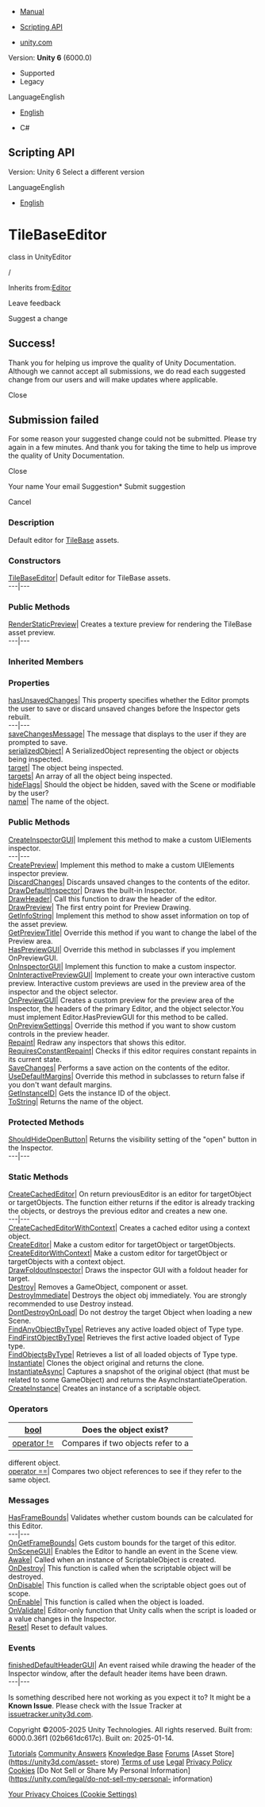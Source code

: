 [ ]()

  * [Manual](../Manual/index.html)
  * [Scripting API](../ScriptReference/index.html)

  * [unity.com](https://unity.com/)

Version: **Unity 6** (6000.0)

  * Supported
  * Legacy

LanguageEnglish

  * [English]()

  * C#

[ ](https://docs.unity3d.com)

## Scripting API

Version: Unity 6 Select a different version

LanguageEnglish

  * [English]()

# TileBaseEditor

class in UnityEditor

/

Inherits from:[Editor](Editor.html)

Leave feedback

Suggest a change

## Success!

Thank you for helping us improve the quality of Unity Documentation. Although
we cannot accept all submissions, we do read each suggested change from our
users and will make updates where applicable.

Close

## Submission failed

For some reason your suggested change could not be submitted. Please <a>try
again</a> in a few minutes. And thank you for taking the time to help us
improve the quality of Unity Documentation.

Close

Your name Your email Suggestion* Submit suggestion

Cancel

[ ]()

### Description

Default editor for [TileBase](Tilemaps.TileBase.html) assets.

### Constructors

[TileBaseEditor](TileBaseEditor-ctor.html)| Default editor for TileBase
assets.  
---|---  
  
### Public Methods

[RenderStaticPreview](TileBaseEditor.RenderStaticPreview.html)| Creates a
texture preview for rendering the TileBase asset preview.  
---|---  
  
### Inherited Members

### Properties

[hasUnsavedChanges](Editor-hasUnsavedChanges.html)| This property specifies
whether the Editor prompts the user to save or discard unsaved changes before
the Inspector gets rebuilt.  
---|---  
[saveChangesMessage](Editor-saveChangesMessage.html)| The message that
displays to the user if they are prompted to save.  
[serializedObject](Editor-serializedObject.html)| A SerializedObject
representing the object or objects being inspected.  
[target](Editor-target.html)| The object being inspected.  
[targets](Editor-targets.html)| An array of all the object being inspected.  
[hideFlags](Object-hideFlags.html)| Should the object be hidden, saved with
the Scene or modifiable by the user?  
[name](Object-name.html)| The name of the object.  
  
### Public Methods

[CreateInspectorGUI](Editor.CreateInspectorGUI.html)| Implement this method to
make a custom UIElements inspector.  
---|---  
[CreatePreview](Editor.CreatePreview.html)| Implement this method to make a
custom UIElements inspector preview.  
[DiscardChanges](Editor.DiscardChanges.html)| Discards unsaved changes to the
contents of the editor.  
[DrawDefaultInspector](Editor.DrawDefaultInspector.html)| Draws the built-in
Inspector.  
[DrawHeader](Editor.DrawHeader.html)| Call this function to draw the header of
the editor.  
[DrawPreview](Editor.DrawPreview.html)| The first entry point for Preview
Drawing.  
[GetInfoString](Editor.GetInfoString.html)| Implement this method to show
asset information on top of the asset preview.  
[GetPreviewTitle](Editor.GetPreviewTitle.html)| Override this method if you
want to change the label of the Preview area.  
[HasPreviewGUI](Editor.HasPreviewGUI.html)| Override this method in subclasses
if you implement OnPreviewGUI.  
[OnInspectorGUI](Editor.OnInspectorGUI.html)| Implement this function to make
a custom inspector.  
[OnInteractivePreviewGUI](Editor.OnInteractivePreviewGUI.html)| Implement to
create your own interactive custom preview. Interactive custom previews are
used in the preview area of the inspector and the object selector.  
[OnPreviewGUI](Editor.OnPreviewGUI.html)| Creates a custom preview for the
preview area of the Inspector, the headers of the primary Editor, and the
object selector.You must implement Editor.HasPreviewGUI for this method to be
called.  
[OnPreviewSettings](Editor.OnPreviewSettings.html)| Override this method if
you want to show custom controls in the preview header.  
[Repaint](Editor.Repaint.html)| Redraw any inspectors that shows this editor.  
[RequiresConstantRepaint](Editor.RequiresConstantRepaint.html)| Checks if this
editor requires constant repaints in its current state.  
[SaveChanges](Editor.SaveChanges.html)| Performs a save action on the contents
of the editor.  
[UseDefaultMargins](Editor.UseDefaultMargins.html)| Override this method in
subclasses to return false if you don't want default margins.  
[GetInstanceID](Object.GetInstanceID.html)| Gets the instance ID of the
object.  
[ToString](Object.ToString.html)| Returns the name of the object.  
  
### Protected Methods

[ShouldHideOpenButton](Editor.ShouldHideOpenButton.html)| Returns the
visibility setting of the "open" button in the Inspector.  
---|---  
  
### Static Methods

[CreateCachedEditor](Editor.CreateCachedEditor.html)| On return previousEditor
is an editor for targetObject or targetObjects. The function either returns if
the editor is already tracking the objects, or destroys the previous editor
and creates a new one.  
---|---  
[CreateCachedEditorWithContext](Editor.CreateCachedEditorWithContext.html)|
Creates a cached editor using a context object.  
[CreateEditor](Editor.CreateEditor.html)| Make a custom editor for
targetObject or targetObjects.  
[CreateEditorWithContext](Editor.CreateEditorWithContext.html)| Make a custom
editor for targetObject or targetObjects with a context object.  
[DrawFoldoutInspector](Editor.DrawFoldoutInspector.html)| Draws the inspector
GUI with a foldout header for target.  
[Destroy](Object.Destroy.html)| Removes a GameObject, component or asset.  
[DestroyImmediate](Object.DestroyImmediate.html)| Destroys the object obj
immediately. You are strongly recommended to use Destroy instead.  
[DontDestroyOnLoad](Object.DontDestroyOnLoad.html)| Do not destroy the target
Object when loading a new Scene.  
[FindAnyObjectByType](Object.FindAnyObjectByType.html)| Retrieves any active
loaded object of Type type.  
[FindFirstObjectByType](Object.FindFirstObjectByType.html)| Retrieves the
first active loaded object of Type type.  
[FindObjectsByType](Object.FindObjectsByType.html)| Retrieves a list of all
loaded objects of Type type.  
[Instantiate](Object.Instantiate.html)| Clones the object original and returns
the clone.  
[InstantiateAsync](Object.InstantiateAsync.html)| Captures a snapshot of the
original object (that must be related to some GameObject) and returns the
AsyncInstantiateOperation.  
[CreateInstance](ScriptableObject.CreateInstance.html)| Creates an instance of
a scriptable object.  
  
### Operators

[bool](Object-operator_Object.html)| Does the object exist?  
---|---  
[operator !=](Object-operator_ne.html)| Compares if two objects refer to a
different object.  
[operator ==](Object-operator_eq.html)| Compares two object references to see
if they refer to the same object.  
  
### Messages

[HasFrameBounds](Editor.HasFrameBounds.html)| Validates whether custom bounds
can be calculated for this Editor.  
---|---  
[OnGetFrameBounds](Editor.OnGetFrameBounds.html)| Gets custom bounds for the
target of this editor.  
[OnSceneGUI](Editor.OnSceneGUI.html)| Enables the Editor to handle an event in
the Scene view.  
[Awake](ScriptableObject.Awake.html)| Called when an instance of
ScriptableObject is created.  
[OnDestroy](ScriptableObject.OnDestroy.html)| This function is called when the
scriptable object will be destroyed.  
[OnDisable](ScriptableObject.OnDisable.html)| This function is called when the
scriptable object goes out of scope.  
[OnEnable](ScriptableObject.OnEnable.html)| This function is called when the
object is loaded.  
[OnValidate](ScriptableObject.OnValidate.html)| Editor-only function that
Unity calls when the script is loaded or a value changes in the Inspector.  
[Reset](ScriptableObject.Reset.html)| Reset to default values.  
  
### Events

[finishedDefaultHeaderGUI](Editor-finishedDefaultHeaderGUI.html)| An event
raised while drawing the header of the Inspector window, after the default
header items have been drawn.  
---|---  
  
Is something described here not working as you expect it to? It might be a
**Known Issue**. Please check with the Issue Tracker at
[issuetracker.unity3d.com](https://issuetracker.unity3d.com).

Copyright ©2005-2025 Unity Technologies. All rights reserved. Built from:
6000.0.36f1 (02b661dc617c). Built on: 2025-01-14.

[Tutorials](https://unity3d.com/learn) [Community
Answers](https://answers.unity3d.com) [Knowledge
Base](https://support.unity3d.com/hc/en-us)
[Forums](https://forum.unity3d.com) [Asset Store](https://unity3d.com/asset-
store) [Terms of use](https://docs.unity3d.com/Manual/TermsOfUse.html)
[Legal](https://unity.com/legal) [Privacy
Policy](https://unity.com/legal/privacy-policy)
[Cookies](https://unity.com/legal/cookie-policy) [Do Not Sell or Share My
Personal Information](https://unity.com/legal/do-not-sell-my-personal-
information)

[Your Privacy Choices (Cookie Settings)](javascript:void\(0\);)

